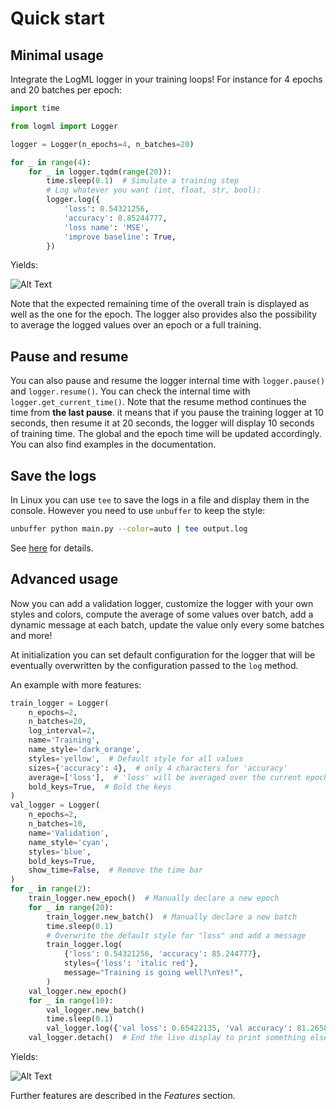 # Quick start

## Minimal usage

Integrate the LogML logger in your training loops! For instance for 4 epochs
and 20 batches per epoch:

```python
import time

from logml import Logger

logger = Logger(n_epochs=4, n_batches=20)

for _ in range(4):
    for _ in logger.tqdm(range(20)):
        time.sleep(0.1)  # Simulate a training step
        # Log whatever you want (int, float, str, bool):
        logger.log({
            'loss': 0.54321256,
            'accuracy': 0.85244777,
            'loss name': 'MSE',
            'improve baseline': True,
        })
```

Yields:

![Alt Text](_static/base.gif)

Note that the expected remaining time of the overall train is displayed as well as
the one for the epoch. The logger also provides also the possibility to average the
logged values over an epoch or a full training.

## Pause and resume

You can also pause and resume the logger internal time with `logger.pause()` and
`logger.resume()`. You can check the internal time with `logger.get_current_time()`.
Note that the resume method continues the time from **the last pause**.
it means that if you pause the training logger at 10 seconds, then resume it
at 20 seconds, the logger will display 10 seconds of training time. The global and
the epoch time will be updated accordingly. You can also find examples in
the documentation.

## Save the logs

In Linux you can use `tee` to save the logs in a file and display them in the console.
However you need to use `unbuffer` to keep the style:

```bash
unbuffer python main.py --color=auto | tee output.log
```

See
[here](https://superuser.com/questions/352697/preserve-colors-while-piping-to-tee)
for details.

## Advanced usage

Now you can add a validation logger, customize the logger with your own styles
and colors, compute the average of some values over batch, add a dynamic
message at each batch, update the value only every some batches and more!

At initialization you can set default configuration for the logger that will be
eventually overwritten by the configuration passed to the `log` method.

An example with more features:

```python
train_logger = Logger(
    n_epochs=2,
    n_batches=20,
    log_interval=2,
    name='Training',
    name_style='dark_orange',
    styles='yellow',  # Default style for all values
    sizes={'accuracy': 4},  # only 4 characters for 'accuracy'
    average=['loss'],  # 'loss' will be averaged over the current epoch
    bold_keys=True,  # Bold the keys
)
val_logger = Logger(
    n_epochs=2,
    n_batches=10,
    name='Validation',
    name_style='cyan',
    styles='blue',
    bold_keys=True,
    show_time=False,  # Remove the time bar
)
for _ in range(2):
    train_logger.new_epoch()  # Manually declare a new epoch
    for _ in range(20):
        train_logger.new_batch()  # Manually declare a new batch
        time.sleep(0.1)
        # Overwrite the default style for "loss" and add a message
        train_logger.log(
            {'loss': 0.54321256, 'accuracy': 85.244777},
            styles={'loss': 'italic red'},
            message="Training is going well?\nYes!",
        )
    val_logger.new_epoch()
    for _ in range(10):
        val_logger.new_batch()
        time.sleep(0.1)
        val_logger.log({'val loss': 0.65422135, 'val accuracy': 81.2658775})
    val_logger.detach()  # End the live display to print something else after
```

Yields:

![Alt Text](_static/advanced.gif)

Further features are described in the *Features* section.
